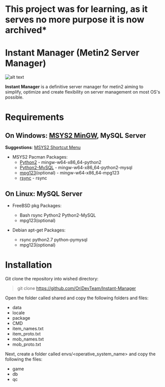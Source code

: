 # This project was for learning, as it serves no more purpose it is now archived*

# Instant Manager (Metin2 Server Manager)

![alt text](https://icyber.me/images/E24.png "Instant Manager Menu")

**Instant Manager** is a definitive server manager for metin2 aiming to simplify, optimize and create flexibility on server management on most OS's possible.

# Requirements
 ## On Windows: [MSYS2 MinGW](https://www.msys2.org/), MySQL Server
 **Suggestions**: [MSYS2 Shortcut Menu](https://github.com/njzhangyifei/msys2-mingw-shortcut-menus)
 - MSYS2 Pacman Packages: 
   * [Python2](https://packages.msys2.org/package/mingw-w64-x86_64-python2?repo=mingw64) - mingw-w64-x86_64-python2
   * [Python2-MySQL](https://packages.msys2.org/package/mingw-w64-x86_64-python2-mysql?repo=mingw64) - mingw-w64-x86_64-python2-mysql
   * [mpg123](https://packages.msys2.org/package/mingw-w64-x86_64-mpg123?repo=mingw64)(optional) - mingw-w64-x86_64-mpg123
   * [rsync](https://packages.msys2.org/base/rsync) - rsync
 ## On Linux: MySQL Server
 - FreeBSD pkg Packages: 
   * Bash rsync Python2 Python2-MySQL
   * mpg123(optional)
   
 - Debian apt-get Packages:
   * rsync python2.7 python-pymysql
   * mpg123(optional)
 
 # Installation
 Git clone the repository into wished directory:
 > git clone https://github.com/OriDevTeam/Instant-Manager
 
 Open the folder called shared and copy the following folders and files:
 - data
 - locale
 - package
 - CMD
 - item_names.txt
 - item_proto.txt
 - mob_names.txt
 - mob_proto.txt
 
 Next, create a folder called envs/<operative_system_name> and copy the following the files:
 - game
 - db
 - qc
 
